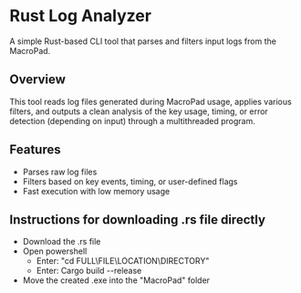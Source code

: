 # Rust Log Analyzer
A simple Rust-based CLI tool that parses and filters input logs from the MacroPad.

## Overview
This tool reads log files generated during MacroPad usage, applies various filters, and outputs a clean analysis of the key usage, timing, or error detection (depending on input) through a multithreaded program.

## Features
- Parses raw log files
- Filters based on key events, timing, or user-defined flags
- Fast execution with low memory usage

## Instructions for downloading .rs file directly
* Download the .rs file
* Open powershell
  * Enter: "cd FULL\\FILE\\LOCATION\\DIRECTORY"
  * Enter: Cargo build --release
* Move the created .exe into the "MacroPad" folder
